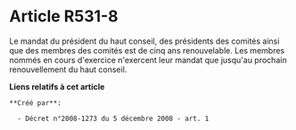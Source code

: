 # Article R531-8

Le mandat du président du haut conseil, des présidents des comités ainsi que des membres des comités est de cinq ans
renouvelable. Les membres nommés en cours d'exercice n'exercent leur mandat que jusqu'au prochain renouvellement du haut
conseil.

**Liens relatifs à cet article**

	**Créé par**:

	  - Décret n°2008-1273 du 5 décembre 2008 - art. 1
